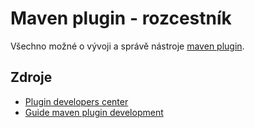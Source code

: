 # Maven plugin - rozcestník
Všechno možné o vývoji a správě nástroje [maven plugin](https://maven.apache.org/guides/introduction/introduction-to-plugins.html#what-is-a-plugin).

## Zdroje
* [Plugin developers center](https://maven.apache.org/plugin-developers/index.html#plugin-developers-centre)
* [Guide maven plugin development](https://maven.apache.org/guides/plugin/guide-java-plugin-development.html)
